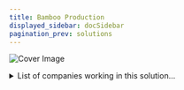 ```yaml
---
title: Bamboo Production
displayed_sidebar: docSidebar
pagination_prev: solutions
---
```


![Cover Image](../static/img/bamboo-farm.jpg)

<details>
        <summary>List of companies working in this solution...</summary>
         <em>Note: this is an experimental AI feature. Accuracy and completeness are a work in progress</em>
        <div>
            <ul>
             
                <li><a href="https://lingrove.com">Lingrove</a></li>
            
            </ul>
        </div>
        </details>


:::company job openings
  #### [View open jobs in this Solution](https://climatebase.org/jobs?l=&q=&drawdown_solutions=Bamboo+Production)
:::

## Overview

Bamboo production has been shown to be a promising way to reverse climate change. In recent years, breakthrough technologies have been developed that allow for the efficient production of bamboo. These technologies have contributed to the reduction of greenhouse gas emissions by allowing for the capture and storage of carbon dioxide. Additionally, bamboo production has been shown to improve soil health and water quality. Companies and organizations such as the World Wildlife Fund and the Bamboo Finance Initiative have been at the forefront of this solution.

## Progress Made

In recent years, there has been a growing awareness of the role that bamboo production can play in reversing climate change. This has led to the development of a number of breakthrough technologies that are helping to reduce greenhouse gas emissions.

One of the most important breakthroughs has been in the area of bamboo charcoal production. Bamboo charcoal is a highly efficient fuel that can be used to replace coal in a number of applications. This is helping to reduce the demand for coal, which is a major source of greenhouse gas emissions.

Another breakthrough has been in the area of bamboo pulp production. Bamboo pulp can be used to replace wood pulp in a number of applications, including paper production. This is helping to reduce the demand for wood, which is another major source of greenhouse gas emissions.

A number of companies and organizations have been at the forefront of developing bamboo production as a solution to climate change. Some of the leading companies include Bamboo Fuels, Bamboo Technology International, and Bamboo Resources. These companies are helping to drive the development of the bamboo industry and are playing a major role in reducing greenhouse gas emissions.

## Lessons Learned

Some of the key lessons that have been learned in the development and implementation of Bamboo Production to reverse climate change are as follows: 

1. Bamboo production can be an effective way to sequester carbon and help mitigate climate change.

2. Bamboo production can create economic opportunities for farmers and other stakeholders involved in the value chain.

3. Bamboo production can help improve soil health and provide other ecosystem services.

4. Bamboo production must be managed sustainably in order to be effective in the long term.

These lessons have been learned from both the successes and failures of bamboo production projects around the world. Mistakes that have been made in the past include unsustainable harvesting practices that have led to bamboo forests being degraded, and a lack of understanding of the complexities of bamboo ecosystems which has resulted in projects being unsuccessful. Successes include the creation of successful bamboo businesses and the development of sustainable bamboo production practices.

Organizations that have been at the forefront of bamboo production to reverse climate change include the World Bamboo Organization, the International Bamboo and Rattan Organization, and the World Wildlife Fund. These organizations have been working to promote bamboo as a climate change mitigation tool, and have been involved in bamboo production projects around the world.

## Challenges Ahead

The main challenge that remains in the development and implementation of Bamboo Production to reverse climate change is the lack of knowledge and awareness about the potential of this technology. There are many obstacles that need to be overcome to scale up and widely adopt this technology, including the need for more research and development, the need for more investment, the need for more government support, and the need for more public awareness.

One of the main obstacles to the widespread adoption of bamboo production is the lack of knowledge and awareness about the potential of this technology. There is a need for more research and development to improve the efficiency of bamboo production and to develop new applications for bamboo. There is also a need for more investment in bamboo production, both in terms of financial investment and in terms of human resources. The bamboo industry is still in its infancy and needs more support from governments and from the private sector in order to grow and thrive.

Another obstacle to the widespread adoption of bamboo production is the need for more public awareness about the potential of this technology. There is a need for more education about the benefits of bamboo production and about the ways in which it can help to reverse climate change. There is also a need for more media coverage of bamboo production and its potential to help address the global climate change problem.

There are a number of companies and organizations that have been at the forefront of the bamboo production industry, including the World Bamboo Organization, the International Bamboo and Rattan Organization, and the Bamboo Society of China. These organizations have been working to promote bamboo production and to develop new applications for bamboo. They have also been working to increase investment in bamboo production and to raise public awareness about the potential of this technology.

The World Bamboo Organization is a global network of bamboo producers, processors, traders, and users. The organization works to promote bamboo production and to develop new applications for bamboo. The organization also works to increase investment in bamboo production and to raise public awareness about the potential of this technology.

The International Bamboo and Rattan Organization is a intergovernmental organization that works to promote bamboo production and to develop new applications for bamboo. The organization also works to increase investment in bamboo production and to raise public awareness about the potential of this technology.

The Bamboo Society of China is a national organization that works to promote bamboo production and to develop new applications for bamboo. The organization also works to increase investment in bamboo production and to raise public awareness about the potential of this technology.

## Best Path Forward

The best path forward for the continued development and implementation of Bamboo Production to effectively mitigate the effects of climate change is to continue to support and fund research and development into this area. In addition, it is important to work with companies and organizations that have been at the forefront of this solution to ensure that it is adopted on a large scale and is effective. Some of these companies and organizations include the World Bamboo Organization, the International Bamboo and Rattan Organization, and the Bamboo and Rattan Initiative.

---

Photo by <a href="https://unsplash.com/@masbuuun?utm_source=unsplash&utm_medium=referral&utm_content=creditCopyText">bubun</a> on <a href="https://unsplash.com/photos/xGyUk97LpOc?utm_source=unsplash&utm_medium=referral&utm_content=creditCopyText">Unsplash</a>
  